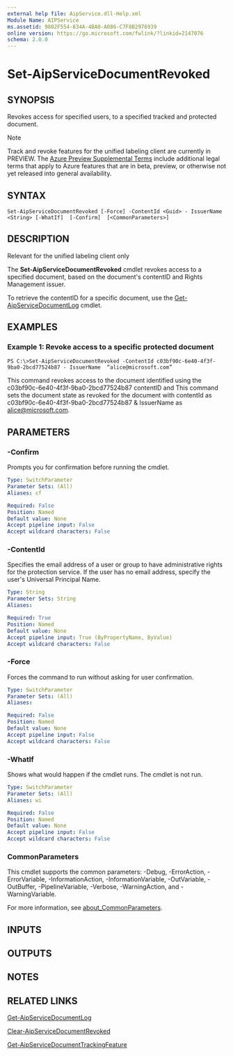 ```yaml
---
external help file: AipService.dll-Help.xml
Module Name: AIPService
ms.assetid: 9802F554-834A-4BA0-A086-C7F8B2976939
online version: https://go.microsoft.com/fwlink/?linkid=2147076
schema: 2.0.0
---
```


# Set-AipServiceDocumentRevoked

## SYNOPSIS
Revokes access for specified users, to a specified tracked and protected document.

> [!NOTE]
> Track and revoke features for the unified labeling client are currently in PREVIEW. The [Azure Preview Supplemental Terms](https://azure.microsoft.com/support/legal/preview-supplemental-terms/) include additional legal terms that apply to Azure features that are in beta, preview, or otherwise not yet released into general availability. 
> 
## SYNTAX

```
Set-AipServiceDocumentRevoked [-Force] -ContentId <Guid> - IssuerName <String> [-WhatIf]  [-Confirm]  [<CommonParameters>]
```

## DESCRIPTION
Relevant for the unified labeling client only

The **Set-AipServiceDocumentRevoked** cmdlet revokes access to a specified document, based on the document's contentID and Rights Management issuer.

To retrieve the contentID for a specific document, use the [Get-AipServiceDocumentLog](Get-AipServiceDocumentLog.md) cmdlet.

## EXAMPLES

### Example 1: Revoke access to a specific protected document
```
PS C:\>Set-AipServiceDocumentRevoked -ContentId c03bf90c-6e40-4f3f-9ba0-2bcd77524b87 - IssuerName  “alice@microsoft.com”
```
This command revokes access to the document identified using the c03bf90c-6e40-4f3f-9ba0-2bcd77524b87 contentID and 
This command sets the document state as revoked for the document with contentId as c03bf90c-6e40-4f3f-9ba0-2bcd77524b87 & IssuerName as alice@microsoft.com.

## PARAMETERS

### -Confirm
Prompts you for confirmation before running the cmdlet.

```yaml
Type: SwitchParameter
Parameter Sets: (All)
Aliases: cf

Required: False
Position: Named
Default value: None
Accept pipeline input: False
Accept wildcard characters: False
```

### -ContentId
Specifies the email address of a user or group to have administrative rights for the protection service. If the user has no email address, specify the user's Universal Principal Name.

```yaml
Type: String
Parameter Sets: String
Aliases:

Required: True
Position: Named
Default value: None
Accept pipeline input: True (ByPropertyName, ByValue)
Accept wildcard characters: False
```

### -Force
Forces the command to run without asking for user confirmation.

```yaml
Type: SwitchParameter
Parameter Sets: (All)
Aliases:

Required: False
Position: Named
Default value: None
Accept pipeline input: False
Accept wildcard characters: False
```

### -WhatIf
Shows what would happen if the cmdlet runs. The cmdlet is not run.

```yaml
Type: SwitchParameter
Parameter Sets: (All)
Aliases: wi

Required: False
Position: Named
Default value: None
Accept pipeline input: False
Accept wildcard characters: False
```

### CommonParameters
This cmdlet supports the common parameters: -Debug, -ErrorAction, -ErrorVariable, -InformationAction, -InformationVariable, -OutVariable, -OutBuffer, -PipelineVariable, -Verbose, -WarningAction, and -WarningVariable. 

For more information, see [about_CommonParameters](/powershell/module/microsoft.powershell.core/about/about_commonparameters).


## INPUTS

## OUTPUTS

## NOTES

## RELATED LINKS

[Get-AipServiceDocumentLog](Get-AipServiceDocumentLog.md)

[Clear-AipServiceDocumentRevoked](Clear-AipServiceDocumentRevoked.md)

[Get-AipServiceDocumentTrackingFeature](Get-AipServiceDocumentTrackingFeature.md)